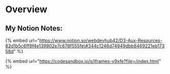 # Overview

## My Notion Notes:

{% embed url="https://www.notion.so/webdevhub42/D3-Aux-Resources-82d1b5c6ff8f4e139902e7c678f555fe\#344c1246d74949dbb8469221eb17358d" %}





{% embed url="https://codesandbox.io/s/iframes-v9xfe?file=/index.html" %}



